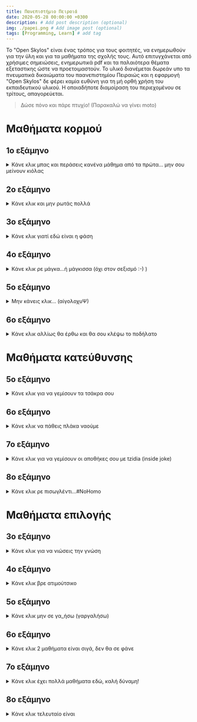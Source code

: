 ```yaml
---
title: Πανεπιστήμιο Πειραιά
date: 2020-05-28 00:00:00 +0300
description: # Add post description (optional)
img: ./papei.png # Add image post (optional)
tags: [Programming, Learn] # add tag
---
```


Το "Open Skylos" είναι ένας τρόπος για τους φοιτητές, να ενημερωθούν για την ύλη και για τα μαθήματα της σχολής τους. Αυτό επιτυγχάνεται από χρήσιμες σημειώσεις, ενημερωτικά pdf και τα παλαιότερα θέματα εξεταστικης ώστε να προετοιμαστούν. Το υλικό διανέμεται δωρεάν υπο τα πνευματικά δικαιώματα του παανεπιστημίου Πειραιώς και η εφαρμογή "Open Skylos" δε φέρει καμία ευθύνη για τη μή ορθή χρήση του εκπαιδευτικού υλικού. Η οποιαδήποτε διαμοίραση του περιεχομένου σε τρίτους, απαγορεύεται.

> Δώσε πόνο και πάρε πτυχίο! (Παρακαλώ να γίνει moto)



# Μαθήματα κορμού

## 1ο εξάμηνο
<details>
  <summary>Κάνε κλικ μπας και περάσεις κανένα μάθημα από τα πρώτα... μην σου μείνουν κιόλας</summary>

  ### Ανάλυση Ι
  <a href="./wiki/rar/Ανάλυση Ι.rar" download>Σημειώσεις και παλαιά θέματα</a>
  </p>
  </p>
  <a  href="./wiki/doc/Ανάλυση Ι.odt" download>Χρήσιμες πληροφορίες</a>

  ### Λογική σχεδίαση ψηφιακών συστημάτων
  <a href="./wiki/rar/Λογική Σχεδίαση Ψηφιακών Συστημάτων.rar" download>Σημειώσεις και παλαιά θέματα</a>
  </p>
  </p>
  <a  href="./wiki/doc/Λογική Σχεδίαση Ψηφιακών Συστημάτων.odt" download>Χρήσιμες πληροφορίες</a>

  ### Αρχές προγραμματισμού
  <a href="./wiki/rar/Αρχές Προγραμματισμού.rar" download>Σημειώσεις και παλαιά θέματα</a>
  </p>
  </p>
  <a  href="./wiki/doc/Αρχές Προγραμματισμού.odt" download>Χρήσιμες πληροφορίες</a>

  ### Εισαγωγή στην επιστήμη των υπολογιστών
  <a href="./wiki/rar/Εισαγωγή Στην Επιστήμη Των Υπολογιστών.rar" download>Σημειώσεις και παλαιά θέματα</a>
  </p>
  </p>
  <a  href="./wiki/doc/Εισαγωγή Στην Επιστήμη Των Υπολογιστών.odt" download>Χρήσιμες πληροφορίες</a>

  ### Μαθηματικά των υπολογιστών
  <a href="./wiki/rar/Μαθηματικά Των Υπολογιστών.rar" download>Σημειώσεις και παλαιά θέματα</a>
  </p>
  </p>
  <a  href="./wiki/doc/Μαθηματικά Των Υπολογιστών.odt" download>Χρήσιμες πληροφορίες</a>

  ### Τεχνολογίες διαδικτύου
  <a href="./wiki/rar/Τεχνολογίες Διαδικτύου.rar" download>Σημειώσεις και παλαιά θέματα</a>
  </p>
  </p>
  <a  href="./wiki/doc/Τεχνολογίες Διαδικτύου.odt" download>Χρήσιμες πληροφορίες</a>

</details>


## 2ο εξάμηνο
<details>
  <summary>Κάνε κλικ και μην ρωτάς πολλά</summary>

  ### Ανάλυση ΙΙ
  <a href="./wiki/rar/Ανάλυση ΙΙ.rar" download>Σημειώσεις και παλαιά θέματα</a>
  </p>
  </p>
  <a  href="./wiki/doc/Ανάλυση ΙΙ.odt" download>Χρήσιμες πληροφορίες</a>

  ### Αντικειμενοστρεφής προγραμματισμός
  <a href="./wiki/rar/Αντικειμενοστρεφής Προγραμματισμός.rar" download>Σημειώσεις και παλαιά θέματα</a>
  </p>
  </p>
  <a  href="./wiki/doc/Αντικειμενοστρεφής Προγραμματισμός.odt" download>Χρήσιμες πληροφορίες</a>

  ### Αρχιτεκτονική υπολογιστών
  <a href="./wiki/rar/Αρχιτεκτονική Υπολογιστών.rar" download>Σημειώσεις και παλαιά θέματα</a>
  </p>
  </p>
  <a  href="./wiki/doc/Αρχιτεκτονική Υπολογιστών.odt" download>Χρήσιμες πληροφορίες</a>

  ### Διακριτά μαθηματικά
  <a href="./wiki/rar/Διακριτά Μαθηματικά.rar" download>Σημειώσεις και παλαιά θέματα</a>
  </p>
  </p>
  <a  href="./wiki/doc/Διακριτά Μαθηματικά.odt" download>Χρήσιμες πληροφορίες</a>

  ### Δομές δεδομένων
  <a href="./wiki/rar/Δομές Δεδομένων.rar" download>Σημειώσεις και παλαιά θέματα</a>
  </p>
  </p>
  <a  href="./wiki/doc/Δομές Δεδομένων.odt" download>Χρήσιμες πληροφορίες</a>

  ### Εφαρμοσμένη άλγεβρα
  <a href="./wiki/rar/Εφαρμοσμένη Άλγεβρα.rar" download>Σημειώσεις και παλαιά θέματα</a>
  </p>
  </p>
  <a  href="./wiki/doc/Εφαρμοσμένη Άλγεβρα.odt" download>Χρήσιμες πληροφορίες</a>

</details>


## 3ο εξάμηνο
<details>
  <summary>Κάνε κλικ γιατί εδώ είναι η φάση</summary>

  ### Αντικειμενοστρεφής ανάπτυξη εφαρμογών
  <a href="./wiki/rar/Αντικειμενοστρεφής Ανάπτυξη Εφαρμογών.rar" download>Σημειώσεις και παλαιά θέματα</a>
  </p>
  </p>
  <a  href="./wiki/doc/Αντικειμενοστρεφής Ανάπτυξη Εφαρμογών.odt" download>Χρήσιμες πληροφορίες</a>

  ### Λειτουργικά συστήματα
  <a href="./wiki/rar/Λειτουργικά Συστήματα.rar" download>Σημειώσεις και παλαιά θέματα</a>
  </p>
  </p>
  <a  href="./wiki/doc/Λειτουργικά Συστήματα.odt" download>Χρήσιμες πληροφορίες</a>

  ### Μαθηματικός προγραμματισμός
  <a href="./wiki/rar/Μαθηματικός Προγραμματισμός.rar" download>Σημειώσεις και παλαιά θέματα</a>
  </p>
  </p>
  <a  href="./wiki/doc/Μαθηματικός Προγραμματισμός.odt" download>Χρήσιμες πληροφορίες</a>

  ### Μεταγλωττιστές
  <a href="./wiki/rar/Μεταγλωττιστές.rar" download>Σημειώσεις και παλαιά θέματα</a>
  </p>
  </p>
  <a  href="./wiki/doc/Μεταγλωττιστές.odt" download>Χρήσιμες πληροφορίες</a>

  ### Πιθανότητες και στατιστική
  <a href="./wiki/rar/Πιθανότητες και Στατιστική.rar" download>Σημειώσεις και παλαιά θέματα</a>
  </p>
  </p>
  <a  href="./wiki/doc/Πιθανότητες και Στατιστική.odt" download>Χρήσιμες πληροφορίες</a>

</details>


## 4ο εξάμηνο
<details>
  <summary>Κάνε κλικ ρε μάγκα...ή μάγκισσα (όχι στον σεξισμό :-) )</summary>

  ### Αλγόριθμοι
  <a href="./wiki/rar/Αλγόριθμοι.rar" download>Σημειώσεις και παλαιά θέματα</a>
  </p>
  </p>
  <a  href="./wiki/doc/Αλγόριθμοι.odt" download>Χρήσιμες πληροφορίες</a>

  ### Αρχές και εφαρμογές σημάτων και συστημάτων
  <a href="./wiki/rar/Αρχές και Εφαρμογές Σημάτων και Συστημάτων.rar" download>Σημειώσεις και παλαιά θέματα</a>
  </p>
  </p>
  <a  href="./wiki/doc/Αρχές και Εφαρμογές Σημάτων και Συστημάτων.odt" download>Χρήσιμες πληροφορίες</a>

  ### Βάσεις δεδομένων
  <a href="./wiki/rar/Βάσεις Δεδομένων.rar" download>Σημειώσεις και παλαιά θέματα</a>
  </p>
  </p>
  <a  href="./wiki/doc/Βάσεις Δεδομένων.odt" download>Χρήσιμες πληροφορίες</a>

  ### Δίκτυα υπολογιστών
  <a href="./wiki/rar/Δίκτυα Υπολογιστών.rar" download>Σημειώσεις και παλαιά θέματα</a>
  </p>
  </p>
  <a  href="./wiki/doc/Δίκτυα Υπολογιστών.odt" download>Χρήσιμες πληροφορίες</a>

  ### Προγραμματισμός στο διαδίκτυο και στον παγκόσμιο ιστό
  <a href="./wiki/rar/Προγραμματισμός στο Διαδίκτυο και στον Παγκόσμιο Ιστό.rar" download>Σημειώσεις και παλαιά θέματα</a>
  </p>
  </p>
  <a  href="./wiki/doc/Προγραμματισμός στο Διαδίκτυο και στον Παγκόσμιο Ιστό.odt" download>Χρήσιμες πληροφορίες</a>

</details>


## 5ο εξάμηνο
<details>
  <summary>Μην κάνεις κλικ... (αίγολοχυΨ)</summary>

  ### Αλληλεπίδραση ανθρώπου και υπολογιστή
  <a href="./wiki/rar/Αλληλεπίδραση Ανθρώπου και Υπολογιστή.rar" download>Σημειώσεις και παλαιά θέματα</a>
  </p>
  </p>
  <a  href="./wiki/doc/Αλληλεπίδραση Ανθρώπου και Υπολογιστή.odt" download>Χρήσιμες πληροφορίες</a>

  ### Αναγνώριση προτύπων
  <a href="./wiki/rar/Αναγνώριση Προτύπων.rar" download>Σημειώσεις και παλαιά θέματα</a>
  </p>
  </p>
  <a  href="./wiki/doc/Αναγνώριση Προτύπων.odt" download>Χρήσιμες πληροφορίες</a>

  ### Επιστημονική συγγραφή στην εκπαίδευση
  <a href="./wiki/rar/Επιστημονική Συγγραφή στην Εκπαίδευση.rar" download>Σημειώσεις και παλαιά θέματα</a>
  </p>
  </p>
  <a  href="./wiki/doc/Επιστημονική Συγγραφή στην Εκπαίδευση.odt" download>Χρήσιμες πληροφορίες</a>

  ### Πληροφοριακά συστήματα
  <a href="./wiki/rar/Πληροφοριακά Συστήματα.rar" download>Σημειώσεις και παλαιά θέματα</a>
  </p>
  </p>
  <a  href="./wiki/doc/Πληροφοριακά Συστήματα.odt" download>Χρήσιμες πληροφορίες</a>

</details>


## 6ο εξάμηνο
<details>
  <summary>Κάνε κλικ αλλίως θα έρθω και θα σου κλέψω το ποδήλατο</summary>

  ### Τεχνιτή νοημοσύνη και έμπειρα συστήματα
  <a href="./wiki/rar/Τεχνιτή Νοημοσύνη και Έμπειρα Συστήματα.rar" download>Σημειώσεις και παλαιά θέματα</a>
  </p>
  </p>
  <a  href="./wiki/doc/Τεχνιτή Νοημοσύνη και Έμπειρα Συστήματα.odt" download>Χρήσιμες πληροφορίες</a>

  ### Τεχνολογία λογισμικού
  <a href="./wiki/rar/Τεχνολογία Λογισμικού.rar" download>Σημειώσεις και παλαιά θέματα</a>
  </p>
  </p>
  <a  href="./wiki/doc/Τεχνολογία Λογισμικού.odt" download>Χρήσιμες πληροφορίες</a>

</details>


# Μαθήματα κατεύθυνσης

## 5ο εξάμηνο
<details>
<summary>Κάνε κλικ για να γεμίσουν τα τσάκρα σου</summary>

## ΔΥΣ

  ### Προηγμένα θέματα επικοινωνιών
  <a href="./wiki/rar/Προηγμένα Θέματα Επικοινωνιών.rar" download>Σημειώσεις και παλαιά θέματα</a>
  </p>
  </p>
  <a  href="./wiki/doc/Προηγμένα Θέματα Επικοινωνιών.odt" download>Χρήσιμες πληροφορίες</a>

  ### Προηγμένη αρχιτεκτονική υπολογιστών
  <a href="./wiki/rar/Προηγμένη Αρχιτεκτονική Υπολογιστών.rar" download>Σημειώσεις και παλαιά θέματα</a>
  </p>
  </p>
  <a  href="./wiki/doc/Προηγμένη Αρχιτεκτονική Υπολογιστών.odt" download>Χρήσιμες πληροφορίες</a>

## ΠΣΥ

  ### Κρυπτογραφία
  <a href="./wiki/rar/Κρυπτογραφία.rar" download>Σημειώσεις και παλαιά θέματα</a>
  </p>
  </p>
  <a  href="./wiki/doc/Κρυπτογραφία.odt" download>Χρήσιμες πληροφορίες</a>

  #### Συστήματα διαχείρισης βάσεων δεδομένων
  <a href="./wiki/rar/Συστήματα Διαχείρισης Βάσεων Δεδομένων.rar" download>Σημειώσεις και παλαιά θέματα</a>
  </p>
  </p>
  <a  href="./wiki/doc/Συστήματα Διαχείρισης Βάσεων Δεδομένων.odt" download>Χρήσιμες πληροφορίες</a>

## ΤΛΕΣ

  ### Λογικός προγραμματισμός
  <a href="./wiki/rar/Λογικός Προγραμματισμός.rar" download>Σημειώσεις και παλαιά θέματα</a>
  </p>
  </p>
  <a  href="./wiki/doc/Λογικός Προγραμματισμός.odt" download>Χρήσιμες πληροφορίες</a>

  ### Συστήματα διαχείρισης βάσεων δεδομένων
  <a href="./wiki/rar/Συστήματα Διαχείρισης Βάσεων Δεδομένων.rar" download>Σημειώσεις και παλαιά θέματα</a>
  </p>
  </p>
  <a  href="./wiki/doc/Συστήματα Διαχείρισης Βάσεων Δεδομένων.odt" download>Χρήσιμες πληροφορίες</a>

</details>

## 6ο εξάμηνο
<details>
<summary>Κάνε κλικ να πάθεις πλάκα ναούμε</summary>

## ΔΥΣ

  ### Δίκτυα υψηλών ταχυτήτων
  <a href="./wiki/rar/Δίκτυα Υψηλών Ταχυτήτων.rar" download>Σημειώσεις και παλαιά θέματα</a>
  </p>
  </p>
  <a  href="./wiki/doc/Δίκτυα Υψηλών Ταχυτήτων.odt" download>Χρήσιμες πληροφορίες</a>

  ### Προγραμματισμός συστημάτων, τηλεπικοινωνιών και υπηρεσιών
  <a href="./wiki/rar/Προγραμματισμός Συστημάτων, Τηλεπικοινωνιών και Υπηρεσιών.rar" download>Σημειώσεις και παλαιά θέματα</a>
  </p>
  </p>
  <a  href="./wiki/doc/Προγραμματισμός Συστημάτων, Τηλεπικοινωνιών και Υπηρεσιών.odt" download>Χρήσιμες πληροφορίες</a>

  ### Σχεδίαση υπολογιστικών συστημάτων
  <a href="./wiki/rar/Σχεδίαση Υπολογιστικών Συστημάτων.rar" download>Σημειώσεις και παλαιά θέματα</a>
  </p>
  </p>
  <a  href="./wiki/doc/Σχεδίαση Υπολογιστικών Συστημάτων.odt" download>Χρήσιμες πληροφορίες</a>

## ΠΣΥ

  ### Αποθήκες δεδομένων και εξόρυξη γνώσης
  <a href="./wiki/rar/Αποθήκες Δεδομένων και Εξόρυξη Γνώσης.rar" download>Σημειώσεις και παλαιά θέματα</a>
  </p>
  </p>
  <a  href="./wiki/doc/Αποθήκες Δεδομένων και Εξόρυξη Γνώσης.odt" download>Χρήσιμες πληροφορίες</a>

  #### Διοίκηση ασφάλειας συστημάτων
  <a href="./wiki/rar/Διοίκηση Ασφάλειας Συστημάτων.rar" download>Σημειώσεις και παλαιά θέματα</a>
  </p>
  </p>
  <a  href="./wiki/doc/Διοίκηση Ασφάλειας Συστημάτων.odt" download>Χρήσιμες πληροφορίες</a>

  ### Συστήματα υποστήριξης αποφάσεων
  <a href="./wiki/rar/Συστήματα Υποστήριξης Αποφάσεων.rar" download>Σημειώσεις και παλαιά θέματα</a>
  </p>
  </p>
  <a  href="./wiki/doc/Συστήματα Υποστήριξης Αποφάσεων.odt" download>Χρήσιμες πληροφορίες</a>

  ### Συστημική ανάλυση
  <a href="./wiki/rar/Συστημική Ανάλυση.rar" download>Σημειώσεις και παλαιά θέματα</a>
  </p>
  </p>
  <a  href="./wiki/doc/Συστημική Ανάλυση.odt" download>Χρήσιμες πληροφορίες</a>

## ΤΛΕΣ

  ### Βιοπληροφορική
  <a href="./wiki/rar/Βιοπληροφορική.rar" download>Σημειώσεις και παλαιά θέματα</a>
  </p>
  </p>
  <a  href="./wiki/doc/Βιοπληροφορική.odt" download>Χρήσιμες πληροφορίες</a>

  ### Γραφικά με υπολογιστές
  <a href="./wiki/rar/Γραφικά με Υπολογιστές.rar" download>Σημειώσεις και παλαιά θέματα</a>
  </p>
  </p>
  <a  href="./wiki/doc/Γραφικά με Υπολογιστές.odt" download>Χρήσιμες πληροφορίες</a>

  ### Συστήματα πολυμέσων
  <a href="./wiki/rar/Συστήματα Πολυμέσων.rar" download>Σημειώσεις και παλαιά θέματα</a>
  </p>
  </p>
  <a  href="./wiki/doc/Συστήματα Πολυμέσων.odt" download>Χρήσιμες πληροφορίες</a>

</details>

## 7ο εξάμηνο
<details>
<summary>Κάνε κλικ για να γεμίσουν οι αποθήκες σου με tzidia (inside joke)</summary>

## ΔΥΣ

  ### Ασφάλεια πληροφοριακών συστημάτων
  <a href="./wiki/rar/Ασφάλεια Πληροφοριακών Συστημάτων.rar" download>Σημειώσεις και παλαιά θέματα</a>
  </p>
  </p>
  <a  href="./wiki/doc/Ασφάλεια Πληροφοριακών Συστημάτων.odt" download>Χρήσιμες πληροφορίες</a>

  ### Κατανεμημένα και πολυεπεξεργαστικά πληροφοριακά συστήματα
  <a href="./wiki/rar/Κατανεμημένα και Πολυεπεξεργαστικά Πληροφοριακά Συστήματα.rar" download>Σημειώσεις και παλαιά θέματα</a>
  </p>
  </p>
  <a  href="./wiki/doc/Κατανεμημένα και Πολυεπεξεργαστικά Πληροφοριακά Συστήματα.odt" download>Χρήσιμες πληροφορίες</a>

  ### Κινητές και ασύρματες επικοινωνίες
  <a href="./wiki/rar/Κινητές και Ασύρματες Επικοινωνίες.rar" download>Σημειώσεις και παλαιά θέματα</a>
  </p>
  </p>
  <a  href="./wiki/doc/Κινητές και Ασύρματες Επικοινωνίες.odt" download>Χρήσιμες πληροφορίες</a>

## ΠΣΥ

  ### Ανάκτηση πληροφορίας και αναζήτηση στον παγκόσμιο ιστό
  <a href="./wiki/rar/Ανάκτηση Πληροφορίας και Αναζήτηση στον Παγκόσμιο Ιστό.rar" download>Σημειώσεις και παλαιά θέματα</a>
  </p>
  </p>
  <a  href="./wiki/doc/Ανάκτηση Πληροφορίας και Αναζήτηση στον Παγκόσμιο Ιστό.odt" download>Χρήσιμες πληροφορίες</a>

  #### Ασφάλεια πληροφοριακών συστημάτων
  <a href="./wiki/rar/Ασφάλεια Πληροφοριακών Συστημάτων.rar" download>Σημειώσεις και παλαιά θέματα</a>
  </p>
  </p>
  <a  href="./wiki/doc/Ασφάλεια Πληροφοριακών Συστημάτων.odt" download>Χρήσιμες πληροφορίες</a>
    
  #### Προσομοίωση συστημάτων
  <a href="./wiki/rar/Προσομοίωση Συστημάτων.rar" download>Σημειώσεις και παλαιά θέματα</a>
  </p>
  </p>
  <a  href="./wiki/doc/Προσομοίωση Συστημάτων.odt" download>Χρήσιμες πληροφορίες</a>

## ΤΛΕΣ

  ### Ανάλυση εικόνας
  <a href="./wiki/rar/Ανάλυση Εικόνας.rar" download>Σημειώσεις και παλαιά θέματα</a>
  </p>
  </p>
  <a  href="./wiki/doc/Ανάλυση Εικόνας.odt" download>Χρήσιμες πληροφορίες</a>

  ### Εικονική πραγματικότητα
  <a href="./wiki/rar/Εικονική Πραγματικότητα.rar" download>Σημειώσεις και παλαιά θέματα</a>
  </p>
  </p>
  <a  href="./wiki/doc/Εικονική Πραγματικότητα.odt" download>Χρήσιμες πληροφορίες</a>

  ### Σύγχρονα θέματα τεχνολογίας λογισμικού - λογισμικό για κινητές συσκευές
  <a href="./wiki/rar/Σύγχρονα Θέματα Τεχνολογίας Λογισμικού - Λογισμικό για Κινητές Συσκευές.rar" download>Σημειώσεις και παλαιά θέματα</a>
  </p>
  </p>
  <a  href="./wiki/doc/Σύγχρονα Θέματα Τεχνολογίας Λογισμικού - Λογισμικό για Κινητές Συσκευές.odt" download>Χρήσιμες πληροφορίες</a>

</details>

## 8ο εξάμηνο
<details>
<summary>Κάνε κλικ ρε πισωγλέντι...#NoHomo</summary>

## ΔΥΣ

  ### Ασφάλεια δικτύων
  <a href="./wiki/rar/Ασφάλεια Δικτύων.rar" download>Σημειώσεις και παλαιά θέματα</a>
  </p>
  </p>
  <a  href="./wiki/doc/Ασφάλεια Δικτύων.odt" download>Χρήσιμες πληροφορίες</a>

  ### Ηλεκτρονικό επιχειρείν και καινοτομία
  <a href="./wiki/rar/Ηλεκτρονικό Επιχειρείν και Καινοτομία.rar" download>Σημειώσεις και παλαιά θέματα</a>
  </p>
  </p>
  <a  href="./wiki/doc/Ηλεκτρονικό Επιχειρείν και Καινοτομία.odt" download>Χρήσιμες πληροφορίες</a>

  ### Πληροφοριακά συστήματα στο διαδίκτυο
  <a href="./wiki/rar/Πληροφοριακά Συστήματα στο Διαδίκτυο.rar" download>Σημειώσεις και παλαιά θέματα</a>
  </p>
  </p>
  <a  href="./wiki/doc/Πληροφοριακά Συστήματα στο Διαδίκτυο.odt" download>Χρήσιμες πληροφορίες</a>

## ΠΣΥ

  ### Διοικητική πληροφορική
  <a href="./wiki/rar/Διοικητική Πληροφορική.rar" download>Σημειώσεις και παλαιά θέματα</a>
  </p>
  </p>
  <a  href="./wiki/doc/Διοικητική Πληροφορική.odt" download>Χρήσιμες πληροφορίες</a>

  ### Ηλεκτρονικό επιχειρείν και καινοτομία
  <a href="./wiki/rar/Ηλεκτρονικό Επιχειρείν και Καινοτομία.rar" download>Σημειώσεις και παλαιά θέματα</a>
  </p>
  </p>
  <a  href="./wiki/doc/Ηλεκτρονικό Επιχειρείν και Καινοτομία.odt" download>Χρήσιμες πληροφορίες</a>

  ### Πληροφοριακά συστήματα στο διαδίκτυο
  <a href="./wiki/rar/Πληροφοριακά Συστήματα στο Διαδίκτυο.rar" download>Σημειώσεις και παλαιά θέματα</a>
  </p>
  </p>
  <a  href="./wiki/doc/Πληροφοριακά Συστήματα στο Διαδίκτυο.odt" download>Χρήσιμες πληροφορίες</a>

## ΤΛΕΣ

  ### Εκπαιδευτικό λογισμικό
  <a href="./wiki/rar/Εκπαιδευτικό Λογισμικό.rar" download>Σημειώσεις και παλαιά θέματα</a>
  </p>
  </p>
  <a  href="./wiki/doc/Εκπαιδευτικό Λογισμικό.odt" download>Χρήσιμες πληροφορίες</a>

  ### Επεξεργασία σημάτων φωνής και ήχου
  <a href="./wiki/rar/Επεξεργασία Σημάτων Φωνής και Ήχου.rar" download>Σημειώσεις και παλαιά θέματα</a>
  </p>
  </p>
  <a  href="./wiki/doc/Επεξεργασία Σημάτων Φωνής και Ήχου.odt" download>Χρήσιμες πληροφορίες</a>

  ### Κατανεμημένη τεχνητή νοημοσύνη
  <a href="./wiki/rar/Κατανεμημένη Τεχνητή Νοημοσύνη.rar" download>Σημειώσεις και παλαιά θέματα</a>
  </p>
  </p>
  <a  href="./wiki/doc/Κατανεμημένη Τεχνητή Νοημοσύνη.odt" download>Χρήσιμες πληροφορίες</a>

</details>


# Μαθήματα επιλογής

## 3ο εξάμηνο
<details>
  <summary>Κάνε κλικ για να νιώσεις την γνώση</summary>

  ### Δίκαιο της πληροφορικής
  <a href="./wiki/rar/Ανάλυση Ι.rar" download>Σημειώσεις και παλαιά θέματα</a>
  </p>
  </p>
  <a  href="./wiki/doc/Ανάλυση Ι.odt" download>Χρήσιμες πληροφορίες</a>

  ### Εφαρμογές θεωρίας γραφημάτων
  <a href="./wiki/rar/Ανάλυση Ι.rar" download>Σημειώσεις και παλαιά θέματα</a>
  </p>
  </p>
  <a  href="./wiki/doc/Ανάλυση Ι.odt" download>Χρήσιμες πληροφορίες</a>

  ### Management
  <a href="./wiki/rar/Ανάλυση Ι.rar" download>Σημειώσεις και παλαιά θέματα</a>
  </p>
  </p>
  <a  href="./wiki/doc/Ανάλυση Ι.odt" download>Χρήσιμες πληροφορίες</a>

  ### Παιδαγωγικά
  <a href="./wiki/rar/Ανάλυση Ι.rar" download>Σημειώσεις και παλαιά θέματα</a>
  </p>
  </p>
  <a  href="./wiki/doc/Ανάλυση Ι.odt" download>Χρήσιμες πληροφορίες</a>

</details>


## 4ο εξάμηνο
<details>
  <summary>Κάνε κλικ βρε ατιμούτσικο</summary>

  ### Δυναμικά συστήματα
  <a href="./wiki/rar/Ανάλυση Ι.rar" download>Σημειώσεις και παλαιά θέματα</a>
  </p>
  </p>
  <a  href="./wiki/doc/Ανάλυση Ι.odt" download>Χρήσιμες πληροφορίες</a>

  ### Επιχειρησιακή στρατηγική
  <a href="./wiki/rar/Ανάλυση Ι.rar" download>Σημειώσεις και παλαιά θέματα</a>
  </p>
  </p>
  <a  href="./wiki/doc/Ανάλυση Ι.odt" download>Χρήσιμες πληροφορίες</a>

  ### Θεωρία πληροφοριών και κωδίκων
  <a href="./wiki/rar/Ανάλυση Ι.rar" download>Σημειώσεις και παλαιά θέματα</a>
  </p>
  </p>
  <a  href="./wiki/doc/Ανάλυση Ι.odt" download>Χρήσιμες πληροφορίες</a>

  ### Ξενόγλωσση ορολογία της πληροφορικής
  <a href="./wiki/rar/Ανάλυση Ι.rar" download>Σημειώσεις και παλαιά θέματα</a>
  </p>
  </p>
  <a  href="./wiki/doc/Ανάλυση Ι.odt" download>Χρήσιμες πληροφορίες</a>

  ### Υπολογιστική θεωρία αριθμών
  <a href="./wiki/rar/Ανάλυση Ι.rar" download>Σημειώσεις και παλαιά θέματα</a>
  </p>
  </p>
  <a  href="./wiki/doc/Ανάλυση Ι.odt" download>Χρήσιμες πληροφορίες</a>

</details>


## 5ο εξάμηνο
<details>
  <summary>Κάνε κλικ μην σε γα_ήσω (γαργαλήσω)</summary>

  ### Ειδικά Θέματα Επιχειρησιακής Έρευνας
  <a href="./wiki/rar/Ανάλυση Ι.rar" download>Σημειώσεις και παλαιά θέματα</a>
  </p>
  </p>
  <a  href="./wiki/doc/Ανάλυση Ι.odt" download>Χρήσιμες πληροφορίες</a>

  ### Θεωρία Παιγνίων & Εφαρμογές
  <a href="./wiki/rar/Ανάλυση Ι.rar" download>Σημειώσεις και παλαιά θέματα</a>
  </p>
  </p>
  <a  href="./wiki/doc/Ανάλυση Ι.odt" download>Χρήσιμες πληροφορίες</a>

  ### Θεωρία Υπολογισμού
  <a href="./wiki/rar/Ανάλυση Ι.rar" download>Σημειώσεις και παλαιά θέματα</a>
  </p>
  </p>
  <a  href="./wiki/doc/Ανάλυση Ι.odt" download>Χρήσιμες πληροφορίες</a>

  ### Λογισμικό Διαχείρισης Μάθησης
  <a href="./wiki/rar/Ανάλυση Ι.rar" download>Σημειώσεις και παλαιά θέματα</a>
  </p>
  </p>
  <a  href="./wiki/doc/Ανάλυση Ι.odt" download>Χρήσιμες πληροφορίες</a>

</details>


## 6ο εξάμηνο
<details>
  <summary>Κάνε κλικ 2 μαθήματα είναι σιγά, δεν θα σε φάνε</summary>

  ### Ευφυής Αλληλεπίδραση με Κοινωνικά Δίκτυα
  <a href="./wiki/rar/Ανάλυση Ι.rar" download>Σημειώσεις και παλαιά θέματα</a>
  </p>
  </p>
  <a  href="./wiki/doc/Ανάλυση Ι.odt" download>Χρήσιμες πληροφορίες</a>

  ### Συστήματα Υποστήριξης Ομάδων
  <a href="./wiki/rar/Ανάλυση Ι.rar" download>Σημειώσεις και παλαιά θέματα</a>
  </p>
  </p>
  <a  href="./wiki/doc/Ανάλυση Ι.odt" download>Χρήσιμες πληροφορίες</a>

</details>


## 7ο εξάμηνο
<details>
  <summary>Κάνε κλικ έχει πολλά μαθήματα εδώ, καλή δύναμη!</summary>

  ### Αξιολόγηση Προγραμμάτων Διδασκαλίας
  <a href="./wiki/rar/Ανάλυση Ι.rar" download>Σημειώσεις και παλαιά θέματα</a>
  </p>
  </p>
  <a  href="./wiki/doc/Ανάλυση Ι.odt" download>Χρήσιμες πληροφορίες</a>

  ### Γεωγραφικά Πληροφοριακά Συστήματα
  <a href="./wiki/rar/Ανάλυση Ι.rar" download>Σημειώσεις και παλαιά θέματα</a>
  </p>
  </p>
  <a  href="./wiki/doc/Ανάλυση Ι.odt" download>Χρήσιμες πληροφορίες</a>

  ### Διαχείριση Γνώσης
  <a href="./wiki/rar/Ανάλυση Ι.rar" download>Σημειώσεις και παλαιά θέματα</a>
  </p>
  </p>
  <a  href="./wiki/doc/Ανάλυση Ι.odt" download>Χρήσιμες πληροφορίες</a>

  ### Έξυπνες Πόλεις & Διαδίκτυο των Πραγμάτων
  <a href="./wiki/rar/Ανάλυση Ι.rar" download>Σημειώσεις και παλαιά θέματα</a>
  </p>
  </p>
  <a  href="./wiki/doc/Ανάλυση Ι.odt" download>Χρήσιμες πληροφορίες</a>

  ### Ηλεκτρονική Μάθηση & Κοινωνικά Δίκτυα
  <a href="./wiki/rar/Ανάλυση Ι.rar" download>Σημειώσεις και παλαιά θέματα</a>
  </p>
  </p>
  <a  href="./wiki/doc/Ανάλυση Ι.odt" download>Χρήσιμες πληροφορίες</a>

  ### Οχηματικά Δίκτυα Επόμενης Γενιάς
  <a href="./wiki/rar/Ανάλυση Ι.rar" download>Σημειώσεις και παλαιά θέματα</a>
  </p>
  </p>
  <a  href="./wiki/doc/Ανάλυση Ι.odt" download>Χρήσιμες πληροφορίες</a>

  ### Πρακτική άσκηση
  <a href="./wiki/rar/Ανάλυση Ι.rar" download>Σημειώσεις και παλαιά θέματα</a>
  </p>
  </p>
  <a  href="./wiki/doc/Ανάλυση Ι.odt" download>Χρήσιμες πληροφορίες</a>

  ### Τεχνολογίες Ανάπτυξης Ηλεκτρονικών Παιχνιδιών
  <a href="./wiki/rar/Ανάλυση Ι.rar" download>Σημειώσεις και παλαιά θέματα</a>
  </p>
  </p>
  <a  href="./wiki/doc/Ανάλυση Ι.odt" download>Χρήσιμες πληροφορίες</a>

  ### Υπηρεσιοστρεφές Λογισμικό
  <a href="./wiki/rar/Ανάλυση Ι.rar" download>Σημειώσεις και παλαιά θέματα</a>
  </p>
  </p>
  <a  href="./wiki/doc/Ανάλυση Ι.odt" download>Χρήσιμες πληροφορίες</a>

  ### Υπολογιστική γεωμετρία
  <a href="./wiki/rar/Ανάλυση Ι.rar" download>Σημειώσεις και παλαιά θέματα</a>
  </p>
  </p>
  <a  href="./wiki/doc/Ανάλυση Ι.odt" download>Χρήσιμες πληροφορίες</a>

</details>



## 8ο εξάμηνο

<details>
  <summary>Κάνε κλικ τελευταίο είναι</summary>

  ### Εικονικές επιχειρήσεις
  <a href="./wiki/rar/Ανάλυση Ι.rar" download>Σημειώσεις και παλαιά θέματα</a>
  </p>
  </p>
  <a  href="./wiki/doc/Ανάλυση Ι.odt" download>Χρήσιμες πληροφορίες</a>

  ### Πρακτική άσκηση
  <a href="./wiki/rar/Ανάλυση Ι.rar" download>Σημειώσεις και παλαιά θέματα</a>
  </p>
  </p>
  <a  href="./wiki/doc/Ανάλυση Ι.odt" download>Χρήσιμες πληροφορίες</a>

  ### Συστήματα ERP - CRM
  <a href="./wiki/rar/Ανάλυση Ι.rar" download>Σημειώσεις και παλαιά θέματα</a>
  </p>
  </p>
  <a  href="./wiki/doc/Ανάλυση Ι.odt" download>Χρήσιμες πληροφορίες</a>

  ### Συστήματα διασφάλισης ποιότητας
  <a href="./wiki/rar/Ανάλυση Ι.rar" download>Σημειώσεις και παλαιά θέματα</a>
  </p>
  </p>
  <a  href="./wiki/doc/Ανάλυση Ι.odt" download>Χρήσιμες πληροφορίες</a>

</details>